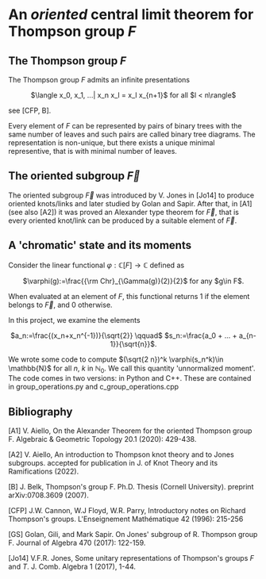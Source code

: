 # An *oriented* central limit theorem for Thompson group $F$

## The Thompson group $F$
The Thompson group $F$ admits an infinite presentations 
<p align="center">
$\langle x_0, x_1, ...| x_n x_l = x_l x_{n+1}$ for all $l < n\rangle$
</p>
see [CFP, B].

Every element of $F$ can be represented by pairs of binary trees with the same number of leaves and such pairs are called binary tree diagrams. 
The representation is non-unique, but there exists a unique minimal representive, that is with minimal number of leaves.

## The oriented subgroup $\vec{F}$
The oriented subgroup $\vec{F}$ was introduced by V. Jones in [Jo14] to produce oriented knots/links and later studied by Golan and Sapir. 
After that, in [A1] (see also [A2]) it was proved an Alexander type theorem for $\vec{F}$, that is every oriented knot/link can be produced by a suitable element of $\vec{F}$.

## A 'chromatic' state and its moments
Consider the linear functional $\varphi: \mathbb{C}[F] \to \mathbb{C}$ defined as
<p align="center">
 $\varphi(g):=\frac{{\rm Chr}_{\Gamma(g)}(2)}{2}$ for any $g\in F$.
</p>
 
 When evaluated at an element of $F$, this functional returns $1$ if the element belongs to $\vec{F}$, and $0$ otherwise.

In this project, we examine the elements
<p align="center">
 $a_n:=\frac{(x_n+x_n^{-1})}{\sqrt{2}} \qquad$       $s_n:=\frac{a_0 + ... + a_{n-1}}{\sqrt{n}}$.
</p>


We wrote some code to compute $(\sqrt{2 n})^k \varphi(s_n^k)\in \mathbb{N}$ for all $n$, $k$ in $\mathbb{N}_0$.
We call this quantity 'unnormalized moment'. The code comes in two versions: in Python and C++.
These are contained in group_operations.py and c_group_operations.cpp

## Bibliography
[A1] V. Aiello, On the Alexander Theorem for the oriented Thompson group F. Algebraic & Geometric Topology 20.1 (2020): 429-438.

[A2] V. Aiello, An introduction to Thompson knot theory and to Jones subgroups. accepted for publication in J. of Knot Theory and its Ramifications (2022).

[B] J. Belk, Thompson's group F. Ph.D. Thesis (Cornell University).  preprint arXiv:0708.3609 (2007).

[CFP]
J.W. Cannon, W.J Floyd,   W.R. Parry, 
Introductory notes on Richard Thompson's groups.
L'Enseignement  Mathématique
42 (1996): 215-256

[GS] Golan, Gili, and Mark Sapir. On Jones' subgroup of R. Thompson group F. Journal of Algebra 470 (2017): 122-159.

[Jo14] V.F.R. Jones, Some unitary representations of Thompson's groups $F$ and $T$. J. Comb. Algebra 1 (2017), 1-44.

